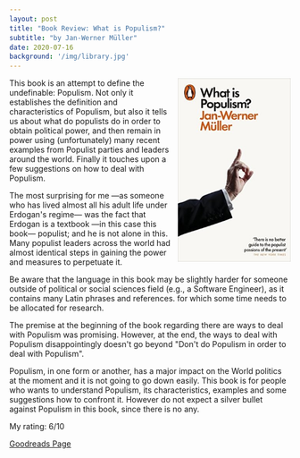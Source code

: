 ```yaml
---
layout: post
title: "Book Review: What is Populism?"
subtitle: "by Jan-Werner Müller"
date: 2020-07-16
background: '/img/library.jpg'
---
```

<img style="float: right; width: 40%; padding: 0px 0px 10px 10px" src="/img/book-cover-what-is-populism.jpg">

This book is an attempt to define the undefinable: Populism. Not only it establishes the definition and characteristics of Populism, but also it tells us about what do populists do in order to obtain political power, and then remain in power using (unfortunately) many recent examples from Populist parties and leaders around the world. Finally it touches upon a few suggestions on how to deal with Populism.

The most surprising for me —as someone who has lived almost all his adult life under Erdogan's regime— was the fact that Erdogan is a textbook —in this case this book— populist; and he is not alone in this. Many populist leaders across the world had almost identical steps in gaining the power and measures to perpetuate it.

Be aware that the language in this book may be slightly harder for someone outside of political or social sciences field (e.g., a Software Engineer), as it contains many Latin phrases and references. for which some time needs to be allocated for research.

The premise at the beginning of the book regarding there are ways to deal with Populism was promising. However, at the end, the ways to deal with Populism disappointingly doesn't go beyond "Don't do Populism in order to deal with Populism".

Populism, in one form or another, has a major impact on the World politics at the moment and it is not going to go down easily. This book is for people who wants to understand Populism, its characteristics, examples and some suggestions how to confront it. However do not expect a silver bullet against Populism in this book, since there is no any.

My rating: 6/10

[Goodreads Page](https://www.goodreads.com/book/show/35531670-what-is-populism)
